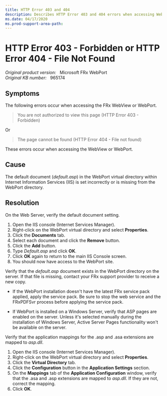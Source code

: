```yaml
---
title: HTTP Error 403 and 404
description: Describes HTTP Error 403 and 404 errors when accessing WebView or WebPort, provides resolutions.
ms.date: 04/17/2020
ms.prod-support-area-path:
---
```

# HTTP Error 403 - Forbidden or HTTP Error 404 - File Not Found

_Original product version:_ &nbsp; Microsoft FRx WebPort  
_Original KB number:_ &nbsp; 965174

## Symptoms

The following errors occur when accessing the FRx WebView or WebPort.

> You are not authorized to view this page (HTTP Error 403 - Forbidden)

Or

> The page cannot be found (HTTP Error 404 - File not found)

These errors occur when accessing the WebView or WebPort.

## Cause

The default document (*default.asp*) in the WebPort virtual directory within Internet Information Services (IIS) is set incorrectly or is missing from the WebPort directory.

## Resolution

On the Web Server, verify the default document setting.

1. Open the IIS console (Internet Services Manager).
2. Right-click on the WebPort virtual directory and select **Properties**.
3. Click the **Documents** tab.
4. Select each document and click the **Remove** button.
5. Click the **Add** button.
6. Type *Default.asp* and click **OK**.
7. Click **OK** again to return to the main IIS Console screen.
8. You should now have access to the WebPort site.

Verify that the *default.asp* document exists in the WebPort directory on the server. If that file is missing, contact your FRx support provider to receive a new copy.

- If the WebPort installation doesn't have the latest FRx service pack applied, apply the service pack. Be sure to stop the web service and the FRxPDFSvr process before applying the service pack.

- If WebPort is installed on a Windows Server, verify that ASP pages are enabled on the server. Unless it's selected manually during the installation of Windows Server, Active Server Pages functionality won't be available on the server.

Verify that the application mappings for the .asp and .asa extensions are mapped to *asp.dll*.

1. Open the IIS console (Internet Services Manager).
2. Right-click on the WebPort virtual directory and select **Properties**.
3. Click the **Virtual Directory** tab.
4. Click the **Configuration** button in the **Application Settings** section.
5. On the **Mappings** tab of the **Application Configuration** window, verify that the .asa and .asp extensions are mapped to *asp.dll*. If they are not, correct the mapping.
6. Click **OK**.
